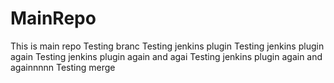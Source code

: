 MainRepo
========
This is main repo
Testing branc
Testing jenkins plugin
Testing jenkins plugin again
Testing jenkins plugin again and agai
Testing jenkins plugin again and againnnnn
Testing merge

